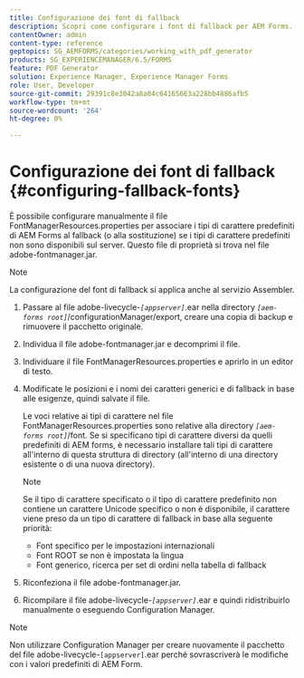 ```yaml
---
title: Configurazione dei font di fallback
description: Scopri come configurare i font di fallback per AEM Forms. È possibile utilizzare il file FontManagerResources.properties per associare manualmente i tipi di carattere predefiniti ai tipi di carattere di fallback.
contentOwner: admin
content-type: reference
geptopics: SG_AEMFORMS/categories/working_with_pdf_generator
products: SG_EXPERIENCEMANAGER/6.5/FORMS
feature: PDF Generator
solution: Experience Manager, Experience Manager Forms
role: User, Developer
source-git-commit: 29391c8e3042a8a04c64165663a228bb4886afb5
workflow-type: tm+mt
source-wordcount: '264'
ht-degree: 0%

---
```


# Configurazione dei font di fallback {#configuring-fallback-fonts}

È possibile configurare manualmente il file FontManagerResources.properties per associare i tipi di carattere predefiniti di AEM Forms al fallback (o alla sostituzione) se i tipi di carattere predefiniti non sono disponibili sul server. Questo file di proprietà si trova nel file adobe-fontmanager.jar.

>[!NOTE]
>
>La configurazione del font di fallback si applica anche al servizio Assembler.

1. Passare al file adobe-livecycle-*`[appserver]`*.ear nella directory *`[aem-forms root]`*/configurationManager/export, creare una copia di backup e rimuovere il pacchetto originale.
1. Individua il file adobe-fontmanager.jar e decomprimi il file.
1. Individuare il file FontManagerResources.properties e aprirlo in un editor di testo.
1. Modificate le posizioni e i nomi dei caratteri generici e di fallback in base alle esigenze, quindi salvate il file.

   Le voci relative ai tipi di carattere nel file FontManagerResources.properties sono relative alla directory *`[aem-forms root]`*/font. Se si specificano tipi di carattere diversi da quelli predefiniti di AEM forms, è necessario installare tali tipi di carattere all&#39;interno di questa struttura di directory (all&#39;interno di una directory esistente o di una nuova directory).

   >[!NOTE]
   >
   >Se il tipo di carattere specificato o il tipo di carattere predefinito non contiene un carattere Unicode specifico o non è disponibile, il carattere viene preso da un tipo di carattere di fallback in base alla seguente priorità:

   * Font specifico per le impostazioni internazionali
   * Font ROOT se non è impostata la lingua
   * Font generico, ricerca per set di ordini nella tabella di fallback

1. Riconfeziona il file adobe-fontmanager.jar.
1. Ricompilare il file adobe-livecycle-*`[appserver]`*.ear e quindi ridistribuirlo manualmente o eseguendo Configuration Manager.

>[!NOTE]
>
>Non utilizzare Configuration Manager per creare nuovamente il pacchetto del file adobe-livecycle-`[appserver]`.ear perché sovrascriverà le modifiche con i valori predefiniti di AEM Form.
